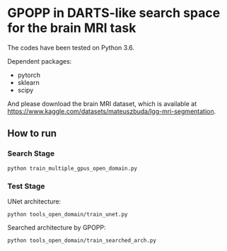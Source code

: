 # GPOPP in DARTS-like search space for the brain MRI task

The codes have been tested on Python 3.6.

Dependent packages:

- pytorch
- sklearn
- scipy

And please download the brain MRI dataset, which is available at https://www.kaggle.com/datasets/mateuszbuda/lgg-mri-segmentation.

## How to run

### Search Stage

```
python train_multiple_gpus_open_domain.py
```

### Test Stage

UNet architecture:
```
python tools_open_domain/train_unet.py
```

Searched architecture by GPOPP:
```
python tools_open_domain/train_searched_arch.py
```
